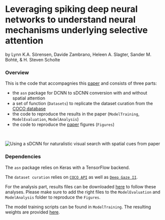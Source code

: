 # Leveraging spiking deep neural networks to understand neural mechanisms underlying selective attention
by Lynn K.A. Sörensen, Davide Zambrano, Heleen A. Slagter, Sander M. Bohté, & H. Steven Scholte


### Overview
This is the code that accompagnies this [paper](https://www.biorxiv.org/content/10.1101/2020.12.15.422863v1) and consists of three parts:
* the `asn` package for DCNN to sDCNN conversion with and without spatial attention 
* a set of function (`Datasets`) to replicate the dataset curation from the [COCO database](https://cocodataset.org/#home)
* the code to reproduce the results in the paper (`ModelTraining`, `ModelEvaluation`, `ModelAnalysis`)
* the code to reproduce the [paper](https://www.biorxiv.org/content/10.1101/2020.12.15.422863v1) figures (`Figures`)

<br/>


![Using a sDCNN for naturalistic visual search with spatial cues from [paper](link)](https://surfdrive.surf.nl/files/index.php/s/CSuFQPOxiCehrVt/download)


### Dependencies
The `asn` package relies on Keras with a TensorFlow backend. 

The `dataset curation` relies on [`COCO API`](https://github.com/cocodataset/cocoapi) as well as [`Deep Gaze II`](https://deepgaze.bethgelab.org/).

For the analysis part, results files can be downloaded [here](https://uvaauas.figshare.com/projects/Leveraging_spiking_deep_neural_networks_to_understand_neural_mechanisms_underlying_selective_attention/94406) to follow these analyses. 
Please make sure to add the right files to the `ModelEvaluation` and `ModelAnalysis` folder to reproduce the `Figures`.

The model training scripts can be found in `ModelTraining`. The resulting weights are provided [here](https://uvaauas.figshare.com/projects/Leveraging_spiking_deep_neural_networks_to_understand_neural_mechanisms_underlying_selective_attention/94406).











